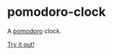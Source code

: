 # pomodoro-clock
A [pomodoro](https://en.wikipedia.org/wiki/Pomodoro_Technique) clock.

[Try it out!](https://cbl0011.github.io/pomodoro-clock/)
